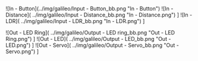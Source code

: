 ![In - Button](../img/galileo/Input - Button_bb.png "In - Button")
![In - Distance]( ../img/galileo/Input - Distance_bb.png "In - Distance.png") ]
![In - LDR]( ../img/galileo/Input - LDR_bb.png "In - LDR.png") ]

![Out - LED Ring]( ../img/galileo/Output - LED ring_bb.png "Out - LED Ring.png") ]
![Out - LED]( ../img/galileo/Output - LED_bb.png "Out - LED.png") ]
![Out - Servo]( ../img/galileo/Output - Servo_bb.png "Out - Servo.png") ]